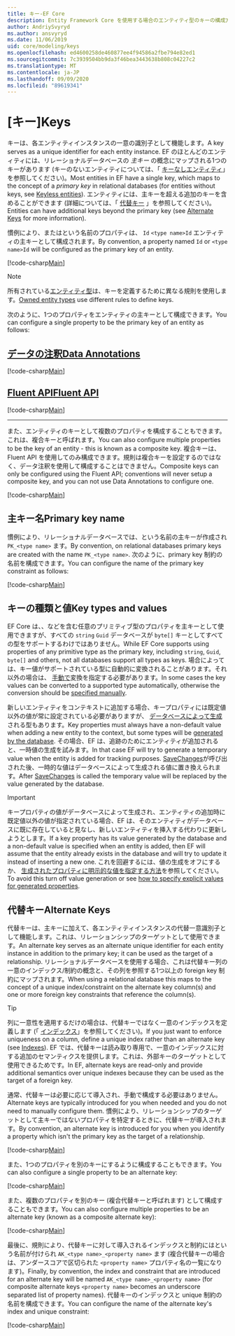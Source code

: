 ```yaml
---
title: キー-EF Core
description: Entity Framework Core を使用する場合のエンティティ型のキーの構成方法
author: AndriySvyryd
ms.author: ansvyryd
ms.date: 11/06/2019
uid: core/modeling/keys
ms.openlocfilehash: ed4600258de460877ee4f94586a2fbe794e82ed1
ms.sourcegitcommit: 7c3939504bb9da3f46bea3443638b808c04227c2
ms.translationtype: MT
ms.contentlocale: ja-JP
ms.lasthandoff: 09/09/2020
ms.locfileid: "89619341"
---
```

# <a name="keys"></a><span data-ttu-id="88843-103">[キー]</span><span class="sxs-lookup"><span data-stu-id="88843-103">Keys</span></span>

<span data-ttu-id="88843-104">キーは、各エンティティインスタンスの一意の識別子として機能します。</span><span class="sxs-lookup"><span data-stu-id="88843-104">A key serves as a unique identifier for each entity instance.</span></span> <span data-ttu-id="88843-105">EF のほとんどのエンティティには、リレーショナルデータベースの *主キー* の概念にマップされる1つのキーがあります (キーのないエンティティについては、「 [キーなしエンティティ](xref:core/modeling/keyless-entity-types)」を参照してください)。</span><span class="sxs-lookup"><span data-stu-id="88843-105">Most entities in EF have a single key, which maps to the concept of a *primary key* in relational databases (for entities without keys, see [Keyless entities](xref:core/modeling/keyless-entity-types)).</span></span> <span data-ttu-id="88843-106">エンティティには、主キーを超える追加のキーを含めることができます (詳細については、「 [代替キー](#alternate-keys) 」を参照してください)。</span><span class="sxs-lookup"><span data-stu-id="88843-106">Entities can have additional keys beyond the primary key (see [Alternate Keys](#alternate-keys) for more information).</span></span>

<span data-ttu-id="88843-107">慣例により、またはという名前のプロパティは、 `Id` `<type name>Id` エンティティの主キーとして構成されます。</span><span class="sxs-lookup"><span data-stu-id="88843-107">By convention, a property named `Id` or `<type name>Id` will be configured as the primary key of an entity.</span></span>

[!code-csharp[Main](../../../samples/core/Modeling/Conventions/KeyId.cs?name=KeyId&highlight=3,11)]

> [!NOTE]
> <span data-ttu-id="88843-108">所有されている[エンティティ型](xref:core/modeling/owned-entities)は、キーを定義するために異なる規則を使用します。</span><span class="sxs-lookup"><span data-stu-id="88843-108">[Owned entity types](xref:core/modeling/owned-entities) use different rules to define keys.</span></span>

<span data-ttu-id="88843-109">次のように、1つのプロパティをエンティティの主キーとして構成できます。</span><span class="sxs-lookup"><span data-stu-id="88843-109">You can configure a single property to be the primary key of an entity as follows:</span></span>

## <a name="data-annotations"></a>[<span data-ttu-id="88843-110">データの注釈</span><span class="sxs-lookup"><span data-stu-id="88843-110">Data Annotations</span></span>](#tab/data-annotations)

[!code-csharp[Main](../../../samples/core/Modeling/DataAnnotations/KeySingle.cs?name=KeySingle&highlight=3)]

## <a name="fluent-api"></a>[<span data-ttu-id="88843-111">Fluent API</span><span class="sxs-lookup"><span data-stu-id="88843-111">Fluent API</span></span>](#tab/fluent-api)

[!code-csharp[Main](../../../samples/core/Modeling/FluentAPI/KeySingle.cs?name=KeySingle&highlight=4)]

***

<span data-ttu-id="88843-112">また、エンティティのキーとして複数のプロパティを構成することもできます。これは、複合キーと呼ばれます。</span><span class="sxs-lookup"><span data-stu-id="88843-112">You can also configure multiple properties to be the key of an entity - this is known as a composite key.</span></span> <span data-ttu-id="88843-113">複合キーは、Fluent API を使用してのみ構成できます。規則は複合キーを設定するのではなく、データ注釈を使用して構成することはできません。</span><span class="sxs-lookup"><span data-stu-id="88843-113">Composite keys can only be configured using the Fluent API; conventions will never setup a composite key, and you can not use Data Annotations to configure one.</span></span>

[!code-csharp[Main](../../../samples/core/Modeling/FluentAPI/KeyComposite.cs?name=KeyComposite&highlight=4)]

## <a name="primary-key-name"></a><span data-ttu-id="88843-114">主キー名</span><span class="sxs-lookup"><span data-stu-id="88843-114">Primary key name</span></span>

<span data-ttu-id="88843-115">慣例により、リレーショナルデータベースでは、という名前の主キーが作成され `PK_<type name>` ます。</span><span class="sxs-lookup"><span data-stu-id="88843-115">By convention, on relational databases primary keys are created with the name `PK_<type name>`.</span></span> <span data-ttu-id="88843-116">次のように、primary key 制約の名前を構成できます。</span><span class="sxs-lookup"><span data-stu-id="88843-116">You can configure the name of the primary key constraint as follows:</span></span>

[!code-csharp[Main](../../../samples/core/Modeling/FluentAPI/KeyName.cs?name=KeyName&highlight=5)]

## <a name="key-types-and-values"></a><span data-ttu-id="88843-117">キーの種類と値</span><span class="sxs-lookup"><span data-stu-id="88843-117">Key types and values</span></span>

<span data-ttu-id="88843-118">EF Core は、、などを含む任意のプリミティブ型のプロパティを主キーとして使用できますが、すべての `string` `Guid` データベースが `byte[]` キーとしてすべての型をサポートするわけではありません。</span><span class="sxs-lookup"><span data-stu-id="88843-118">While EF Core supports using properties of any primitive type as the primary key, including `string`, `Guid`, `byte[]` and others, not all databases support all types as keys.</span></span> <span data-ttu-id="88843-119">場合によっては、キー値がサポートされている型に自動的に変換されることがあります。それ以外の場合は、 [手動で](xref:core/modeling/value-conversions)変換を指定する必要があります。</span><span class="sxs-lookup"><span data-stu-id="88843-119">In some cases the key values can be converted to a supported type automatically, otherwise the conversion should be [specified manually](xref:core/modeling/value-conversions).</span></span>

<span data-ttu-id="88843-120">新しいエンティティをコンテキストに追加する場合、キープロパティには既定値以外の値が常に設定されている必要がありますが、 [データベースによって生成](xref:core/modeling/generated-properties)される型もあります。</span><span class="sxs-lookup"><span data-stu-id="88843-120">Key properties must always have a non-default value when adding a new entity to the context, but some types will be [generated by the database](xref:core/modeling/generated-properties).</span></span> <span data-ttu-id="88843-121">その場合、EF は、追跡のためにエンティティが追加されると、一時値の生成を試みます。</span><span class="sxs-lookup"><span data-stu-id="88843-121">In that case EF will try to generate a temporary value when the entity is added for tracking purposes.</span></span> <span data-ttu-id="88843-122">[SaveChanges](/dotnet/api/Microsoft.EntityFrameworkCore.DbContext.SaveChanges)が呼び出された後、一時的な値はデータベースによって生成される値に置き換えられます。</span><span class="sxs-lookup"><span data-stu-id="88843-122">After [SaveChanges](/dotnet/api/Microsoft.EntityFrameworkCore.DbContext.SaveChanges) is called the temporary value will be replaced by the value generated by the database.</span></span>

> [!Important]
> <span data-ttu-id="88843-123">キープロパティの値がデータベースによって生成され、エンティティの追加時に既定値以外の値が指定されている場合、EF は、そのエンティティがデータベースに既に存在していると見なし、新しいエンティティを挿入する代わりに更新しようとします。</span><span class="sxs-lookup"><span data-stu-id="88843-123">If a key property has its value generated by the database and a non-default value is specified when an entity is added, then EF will assume that the entity already exists in the database and will try to update it instead of inserting a new one.</span></span> <span data-ttu-id="88843-124">これを回避するには、値の生成をオフにするか、 [生成されたプロパティに明示的な値を指定する方法](xref:core/saving/explicit-values-generated-properties)を参照してください。</span><span class="sxs-lookup"><span data-stu-id="88843-124">To avoid this turn off value generation or see [how to specify explicit values for generated properties](xref:core/saving/explicit-values-generated-properties).</span></span>

## <a name="alternate-keys"></a><span data-ttu-id="88843-125">代替キー</span><span class="sxs-lookup"><span data-stu-id="88843-125">Alternate Keys</span></span>

<span data-ttu-id="88843-126">代替キーは、主キーに加えて、各エンティティインスタンスの代替一意識別子として機能します。これは、リレーションシップのターゲットとして使用できます。</span><span class="sxs-lookup"><span data-stu-id="88843-126">An alternate key serves as an alternate unique identifier for each entity instance in addition to the primary key; it can be used as the target of a relationship.</span></span> <span data-ttu-id="88843-127">リレーショナルデータベースを使用する場合、これは代替キー列の一意のインデックス/制約の概念と、その列を参照する1つ以上の foreign key 制約にマップされます。</span><span class="sxs-lookup"><span data-stu-id="88843-127">When using a relational database this maps to the concept of a unique index/constraint on the alternate key column(s) and one or more foreign key constraints that reference the column(s).</span></span>

> [!TIP]
> <span data-ttu-id="88843-128">列に一意性を適用するだけの場合は、代替キーではなく一意のインデックスを定義します (「 [インデックス](xref:core/modeling/indexes)」を参照してください)。</span><span class="sxs-lookup"><span data-stu-id="88843-128">If you just want to enforce uniqueness on a column, define a unique index rather than an alternate key (see [Indexes](xref:core/modeling/indexes)).</span></span> <span data-ttu-id="88843-129">EF では、代替キーは読み取り専用で、一意のインデックスに対する追加のセマンティクスを提供します。これは、外部キーのターゲットとして使用できるためです。</span><span class="sxs-lookup"><span data-stu-id="88843-129">In EF, alternate keys are read-only and provide additional semantics over unique indexes because they can be used as the target of a foreign key.</span></span>

<span data-ttu-id="88843-130">通常、代替キーは必要に応じて導入され、手動で構成する必要はありません。</span><span class="sxs-lookup"><span data-stu-id="88843-130">Alternate keys are typically introduced for you when needed and you do not need to manually configure them.</span></span> <span data-ttu-id="88843-131">慣例により、リレーションシップのターゲットとして主キーではないプロパティを特定するときに、代替キーが導入されます。</span><span class="sxs-lookup"><span data-stu-id="88843-131">By convention, an alternate key is introduced for you when you identify a property which isn't the primary key as the target of a relationship.</span></span>

[!code-csharp[Main](../../../samples/core/Modeling/Conventions/AlternateKey.cs?name=AlternateKey&highlight=12)]

<span data-ttu-id="88843-132">また、1つのプロパティを別のキーにするように構成することもできます。</span><span class="sxs-lookup"><span data-stu-id="88843-132">You can also configure a single property to be an alternate key:</span></span>

[!code-csharp[Main](../../../samples/core/Modeling/FluentAPI/AlternateKeySingle.cs?name=AlternateKeySingle&highlight=4)]

<span data-ttu-id="88843-133">また、複数のプロパティを別のキー (複合代替キーと呼ばれます) として構成することもできます。</span><span class="sxs-lookup"><span data-stu-id="88843-133">You can also configure multiple properties to be an alternate key (known as a composite alternate key):</span></span>

[!code-csharp[Main](../../../samples/core/Modeling/FluentAPI/AlternateKeyComposite.cs?name=AlternateKeyComposite&highlight=4)]

<span data-ttu-id="88843-134">最後に、規則により、代替キーに対して導入されるインデックスと制約にはという名前が付けられ `AK_<type name>_<property name>` ます (複合代替キーの場合は、アンダースコアで区切られた `<property name>` プロパティ名の一覧になります)。</span><span class="sxs-lookup"><span data-stu-id="88843-134">Finally, by convention, the index and constraint that are introduced for an alternate key will be named `AK_<type name>_<property name>` (for composite alternate keys `<property name>` becomes an underscore separated list of property names).</span></span> <span data-ttu-id="88843-135">代替キーのインデックスと unique 制約の名前を構成できます。</span><span class="sxs-lookup"><span data-stu-id="88843-135">You can configure the name of the alternate key's index and unique constraint:</span></span>

[!code-csharp[Main](../../../samples/core/Modeling/FluentAPI/AlternateKeyName.cs?name=AlternateKeyName&highlight=5)]
